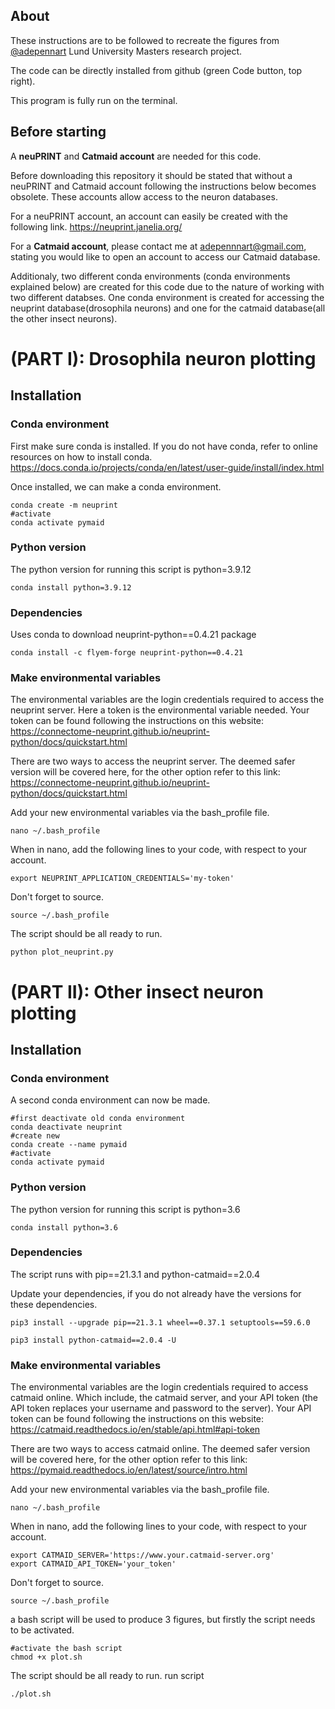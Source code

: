 ## About
These instructions are to be followed to recreate the figures from [@adepennart](https://github.com/adepennart) Lund University Masters research project.

The code can be directly installed from github (green Code button, top right).

This program is fully run on the terminal.
## Before starting

A **neuPRINT** and **Catmaid account** are needed for this code.

Before downloading this repository it should be stated that without a neuPRINT and Catmaid account following the instructions below becomes obsolete. These accounts allow access to the neuron databases.

For a neuPRINT account, an account can easily be created with the following link. https://neuprint.janelia.org/

For a **Catmaid account**, please contact me at adepennnart@gmail.com, stating you would like to open an account to access our Catmaid database.



Additionaly, two different conda environments (conda environments explained below) are created for this code due to the nature of working with two different databses. One conda environment is created for accessing the neuprint database(drosophila neurons) and one for the catmaid database(all the other insect neurons).
# (PART I): Drosophila neuron plotting 
## Installation
### Conda environment
First make sure conda is installed. If you do not have conda, refer to online resources on how to install conda.
https://docs.conda.io/projects/conda/en/latest/user-guide/install/index.html

Once installed, we can make a conda environment.
```bash=
conda create -m neuprint
#activate
conda activate pymaid
```

### Python version
The python version for running this script is python=3.9.12
```bash=
conda install python=3.9.12
```

### Dependencies
Uses conda to download neuprint-python==0.4.21 package


```bash=
conda install -c flyem-forge neuprint-python==0.4.21
```

### Make environmental variables

The environmental variables are the login credentials required to access the neuprint server. Here a token is the environmental variable needed. Your token can be found following the instructions on this website:
https://connectome-neuprint.github.io/neuprint-python/docs/quickstart.html

There are two ways to access the neuprint server. The deemed safer version will be covered here, for the other option refer to this link:
https://connectome-neuprint.github.io/neuprint-python/docs/quickstart.html

Add your new environmental variables via the bash_profile file.

```bash=
nano ~/.bash_profile
```
When in nano, add the following lines to your code, with  respect to your account. 
```bash=
export NEUPRINT_APPLICATION_CREDENTIALS='my-token'
```
Don't forget to source.
```bash=
source ~/.bash_profile
```
The script should be all ready to run.
```bash=
python plot_neuprint.py
```


# (PART II): Other insect neuron plotting
## Installation

### Conda environment
A second conda environment can now be made. 

```bash=
#first deactivate old conda environment
conda deactivate neuprint
#create new
conda create --name pymaid
#activate
conda activate pymaid
```

### Python version
The python version for running this script is python=3.6
```bash=
conda install python=3.6
```

### Dependencies
The script runs with pip\==21.3.1 and python-catmaid==2.0.4

Update your dependencies, if you do not already have the versions for these dependencies.

```bash=
pip3 install --upgrade pip==21.3.1 wheel==0.37.1 setuptools==59.6.0

pip3 install python-catmaid==2.0.4 -U
```

### Make environmental variables


The environmental variables are the login credentials required to access catmaid online. Which include, the catmaid server, and your API token (the API token replaces your username and password to the server). Your API token can be found following the instructions on this website:
https://catmaid.readthedocs.io/en/stable/api.html#api-token

There are two ways to access catmaid online. The deemed safer version will be covered here, for the other option refer to this link:
https://pymaid.readthedocs.io/en/latest/source/intro.html

Add your new environmental variables via the bash_profile file.

```bash=
nano ~/.bash_profile
```
When in nano, add the following lines to your code, with  respect to your account. 
```bash=
export CATMAID_SERVER='https://www.your.catmaid-server.org'
export CATMAID_API_TOKEN='your_token'
```
Don't forget to source.
```bash=
source ~/.bash_profile
```

a bash script will be used to produce 3 figures, but firstly the script needs to be activated.
```bash=
#activate the bash script
chmod +x plot.sh
```

The script should be all ready to run.
run script
```bash=
./plot.sh
```
